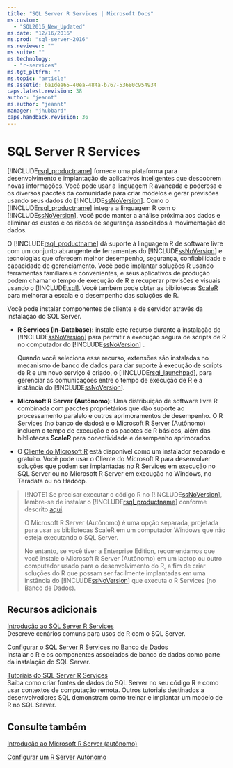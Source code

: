 ```yaml
---
title: "SQL Server R Services | Microsoft Docs"
ms.custom: 
  - "SQL2016_New_Updated"
ms.date: "12/16/2016"
ms.prod: "sql-server-2016"
ms.reviewer: ""
ms.suite: ""
ms.technology: 
  - "r-services"
ms.tgt_pltfrm: ""
ms.topic: "article"
ms.assetid: ba1dea65-40ea-484a-b767-53680c954934
caps.latest.revision: 38
author: "jeannt"
ms.author: "jeannt"
manager: "jhubbard"
caps.handback.revision: 36
---
```

# SQL Server R Services
  [!INCLUDE[rsql_productname](../../includes/rsql-productname-md.md)] fornece uma plataforma para desenvolvimento e implantação de aplicativos inteligentes que descobrem novas informações. Você pode usar a linguagem R avançada e poderosa e os diversos pacotes da comunidade para criar modelos e gerar previsões usando seus dados do [!INCLUDE[ssNoVersion](../../includes/ssnoversion-md.md)]. Como o [!INCLUDE[rsql_productname](../../includes/rsql-productname-md.md)] integra a linguagem R com o [!INCLUDE[ssNoVersion](../../includes/ssnoversion-md.md)], você pode manter a análise próxima aos dados e eliminar os custos e os riscos de segurança associados à movimentação de dados.  
  
 O [!INCLUDE[rsql_productname](../../includes/rsql-productname-md.md)] dá suporte à linguagem R de software livre com um conjunto abrangente de ferramentas do [!INCLUDE[ssNoVersion](../../includes/ssnoversion-md.md)] e tecnologias que oferecem melhor desempenho, segurança, confiabilidade e capacidade de gerenciamento. Você pode implantar soluções R usando ferramentas familiares e convenientes, e seus aplicativos de produção podem chamar o tempo de execução de R e recuperar previsões e visuais usando o [!INCLUDE[tsql](../../includes/tsql-md.md)]. Você também pode obter as bibliotecas [ScaleR](https://msdn.microsoft.com/microsoft-r/scaler/scaler) para melhorar a escala e o desempenho das soluções de R.  
  
Você pode instalar componentes de cliente e de servidor através da instalação do SQL Server.  
  
+   **R Services (In-Database):** instale este recurso durante a instalação do [!INCLUDE[ssNoVersion](../../includes/ssnoversion-md.md)] para permitir a execução segura de scripts de R no computador do [!INCLUDE[ssNoVersion](../../includes/ssnoversion-md.md)] .  
  
     Quando você seleciona esse recurso, extensões são instaladas no mecanismo de banco de dados para dar suporte à execução de scripts de R e um novo serviço é criado, o [!INCLUDE[rsql_launchpad](../../includes/rsql-launchpad-md.md)], para gerenciar as comunicações entre o tempo de execução de R e a instância do [!INCLUDE[ssNoVersion](../../includes/ssnoversion-md.md)].  
  
+   **Microsoft R Server (Autônomo):** Uma distribuição de software livre R combinada com pacotes proprietários que dão suporte ao processamento paralelo e outros aprimoramentos de desempenho. O R Services (no banco de dados) e o Microsoft R Server (Autônomo) incluem o tempo de execução e os pacotes de R básicos, além das bibliotecas **ScaleR** para conectividade e desempenho aprimorados. 
  
+    O [Cliente do Microsoft R](https://msdn.microsoft.com/microsoft-r/index#mrc) está disponível como um instalador separado e gratuito.  Você pode usar o Cliente do Microsoft R para desenvolver soluções que podem ser implantadas no R Services em execução no SQL Server ou no Microsoft R Server em execução no Windows, no Teradata ou no Hadoop. 
     

  > [!NOTE] Se precisar executar o código R no [!INCLUDE[ssNoVersion](../../includes/ssnoversion-md.md)], lembre-se de instalar o [!INCLUDE[rsql_productname](../../includes/rsql-productname-md.md)] conforme descrito [aqui](../../advanced-analytics/r-services/set-up-sql-server-r-services-in-database.md).
  >  
  > O Microsoft R Server \(Autônomo\) é uma opção separada, projetada para usar as bibliotecas ScaleR em um computador Windows que não esteja executando o SQL Server. 
>   
>  No entanto, se você tiver a Enterprise Edition, recomendamos que você instale o Microsoft R Server \(Autônomo\) em um laptop ou outro computador usado para o desenvolvimento do R, a fim de criar soluções do R que possam ser facilmente implantadas em uma instância do [!INCLUDE[ssNoVersion](../../includes/ssnoversion-md.md)] que executa o R Services \(no Banco de Dados\).
  
## <a name="additional-resources"></a>Recursos adicionais  
  
 [Introdução ao SQL Server R Services](../../advanced-analytics/r-services/getting-started-with-sql-server-r-services.md)   
 Descreve cenários comuns para usos de R com o SQL Server.  
  
[Configurar o SQL Server R Services no Banco de Dados](../../advanced-analytics/r-services/set-up-sql-server-r-services-in-database.md)  
Instalar o R e os componentes associados de banco de dados como parte da instalação do SQL Server.  
  
[Tutoriais do SQL Server R Services](../../advanced-analytics/r-services/sql-server-r-services-tutorials.md)  
Saiba como criar fontes de dados do SQL Server no seu código R e como usar contextos de computação remota. Outros tutoriais destinados a desenvolvedores SQL demonstram como treinar e implantar um modelo de R no SQL Server.  
  
## <a name="see-also"></a>Consulte também  
  
 [Introdução ao Microsoft R Server &#40;autônomo&#41;](../../advanced-analytics/r-services/getting-started-with-microsoft-r-server-standalone.md)  
 
 [Configurar um R Server Autônomo](../../advanced-analytics/r-services/create-a-standalone-r-server.md) 
  